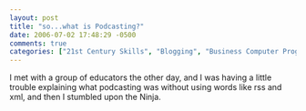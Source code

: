 ```yaml
---
layout: post
title: "so...what is Podcasting?"
date: 2006-07-02 17:48:29 -0500
comments: true
categories: ["21st Century Skills", "Blogging", "Business Computer Programming", "Education", "Education Philosophy", "Education Technology", "K-12", "Technology Education", "Technology Integration"]
---
```

I met with a group of educators the other day, and I was having a little trouble explaining what podcasting was without using words like rss and xml, and then I stumbled upon the Ninja. 

<object width="400" height="329"><param name="movie" value="http://www.youtube.com/v/OEmss2lg-ug"></param><embed src="http://www.youtube.com/v/OEmss2lg-ug" type="application/x-shockwave-flash" width="400" height="329"></embed></object>
